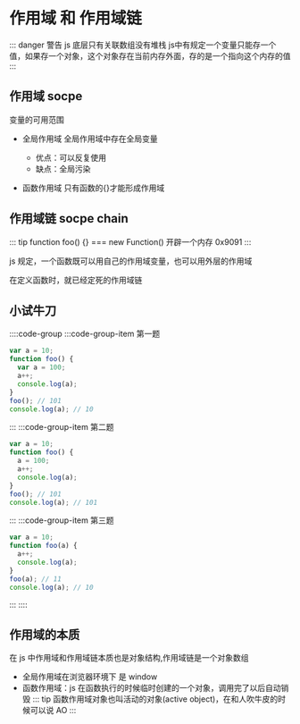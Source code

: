 # 作用域 和 作用域链

::: danger 警告
js 底层只有关联数组没有堆栈
js中有规定一个变量只能存一个值，如果存一个对象，这个对象存在当前内存外面，存的是一个指向这个内存的值
:::

## 作用域 socpe

变量的可用范围

- 全局作用域 全局作用域中存在全局变量

  - 优点：可以反复使用
  - 缺点：全局污染

- 函数作用域 只有函数的{}才能形成作用域

## 作用域链 socpe chain
::: tip
 function foo() {} === new Function() 开辟一个内存 0x9091
:::

js 规定，一个函数既可以用自己的作用域变量，也可以用外层的作用域

在定义函数时，就已经定死的作用域链

## 小试牛刀

::::code-group
:::code-group-item 第一题

```js
var a = 10;
function foo() {
  var a = 100;
  a++;
  console.log(a);
}
foo(); // 101
console.log(a); // 10
```

:::
:::code-group-item 第二题

```js
var a = 10;
function foo() {
  a = 100;
  a++;
  console.log(a);
}
foo(); // 101
console.log(a); // 101
```

:::
:::code-group-item 第三题

```js
var a = 10;
function foo(a) {
  a++;
  console.log(a);
}
foo(a); // 11
console.log(a); // 10
```

:::
::::

## 作用域的本质

在 js 中作用域和作用域链本质也是对象结构,作用域链是一个对象数组

- 全局作用域在浏览器环境下 是 window
- 函数作用域：js 在函数执行的时候临时创建的一个对象，调用完了以后自动销毁
  ::: tip
  函数作用域对象也叫活动的对象(active object)，在和人吹牛皮的时候可以说 AO
  :::